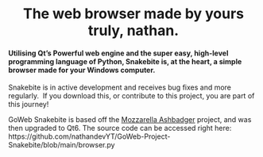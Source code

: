<div class="WordSection1">
<h1 class="MsoNormal" align="center">The web browser made by yours truly, nathan.</h1>
<p class="MsoNormal"></p>
<h4 class="MsoNormal">Utilising Qt’s Powerful web engine and the super
easy, high-level programming language of Python, Snakebite is, at the heart, a
simple browser made for your Windows computer.</h4><p></p><p>Snakebite is in active development and receives bug fixes and more regularly.&nbsp; If you download this, or contribute to this project, you are part of this journey!</p>
<p>GoWeb Snakebite is based off the <a href="https://github.com/pythonguis/15-minute-apps/tree/master/browser_tabbed" target="_blank">Mozzarella Ashbadger</a> project, and was then upgraded to Qt6. The source code can be accessed right here: https://github.com/nathandevYT/GoWeb-Project-Snakebite/blob/main/browser.py</p></div>
